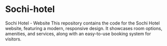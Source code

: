 # Sochi-hotel
 Sochi Hotel - Website  This repository contains the code for the  Sochi Hotel website, featuring a modern, responsive design. It showcases room options, amenities, and services, along with an easy-to-use booking system for visitors.
